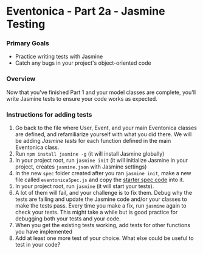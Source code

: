 # Eventonica - Part 2a - Jasmine Testing

### Primary Goals

- Practice writing tests with Jasmine
- Catch any bugs in your project's object-oriented code

### Overview

Now that you've finished Part 1 and your model classes are complete, you'll write Jasmine tests to ensure your code works as expected.

### Instructions for adding tests

1. Go back to the file where User, Event, and your main Eventonica classes are defined, and refamiliarize yourself with what you did there. We will be adding _Jasmine tests_ for each function defined in the main Eventonica class.
1. Run `npm install jasmine -g` (it will install Jasmine globally)
1. In your project root, run `jasmine init` (it will initialize Jasmine in your project, creates `jasmine.json` with Jasmine settings)
1. In the new `spec` folder created after you ran `jasmine init`, make a new file called `eventonicaSpec.js` and copy the [starter spec code](starter-code/eventonicaSpec.js) into it.
1. In your project root, run `jasmine` (it will start your tests).
1. A lot of them will fail, and your challenge is to fix them. Debug why the tests are failing and update the Jasmine code and/or your classes to make the tests pass. Every time you make a fix, run `jasmine` again to check your tests. This might take a while but is good practice for debugging both your tests and your code.
1. When you get the existing tests working, add tests for other functions you have implemented
1. Add at least one more test of your choice. What else could be useful to test in your code?
